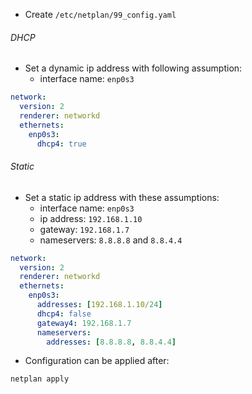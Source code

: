 - Create `/etc/netplan/99_config.yaml`

###### DHCP

- Set a dynamic ip address with following assumption:
  - interface name: `enp0s3`
  
```yaml
network:
  version: 2
  renderer: networkd
  ethernets:
    enp0s3:
      dhcp4: true
```

###### Static
- Set a static ip address with these assumptions:
  - interface name: `enp0s3`
  - ip address: `192.168.1.10`
  - gateway: `192.168.1.7`
  -  nameservers: `8.8.8.8` and `8.8.4.4`

```yaml
network:
  version: 2
  renderer: networkd
  ethernets:
    enp0s3:
      addresses: [192.168.1.10/24]
      dhcp4: false
      gateway4: 192.168.1.7
      nameservers:
        addresses: [8.8.8.8, 8.8.4.4]
```

- Configuration can be applied after:
```bash
netplan apply
```
